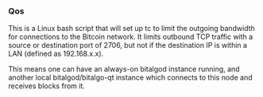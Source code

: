 ### Qos ###

This is a Linux bash script that will set up tc to limit the outgoing bandwidth for connections to the Bitcoin network. It limits outbound TCP traffic with a source or destination port of 2706, but not if the destination IP is within a LAN (defined as 192.168.x.x).

This means one can have an always-on bitalgod instance running, and another local bitalgod/bitalgo-qt instance which connects to this node and receives blocks from it.
